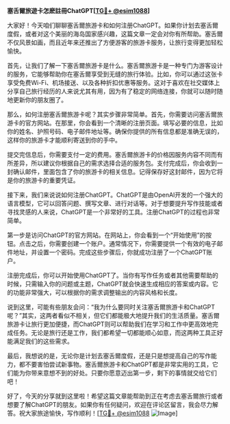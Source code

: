 **塞舌爾旅遊卡怎麽註冊ChatGPT[[TG💪+ @esim1088](https://t.me/s/esim1088)]**

大家好！今天咱们聊聊塞舌爾旅游卡和如何注册ChatGPT。如果你计划去塞舌爾度假，或者对这个美丽的海岛国家感兴趣，这篇文章一定会对你有所帮助。塞舌爾不仅风景如画，而且近年来还推出了方便游客的旅游卡服务，让旅行变得更加轻松愉快。

首先，让我们了解一下塞舌爾旅游卡是什么。塞舌爾旅游卡是一种专门为游客设计的服务，它能够帮助你在塞舌爾享受到无缝的旅行体验。比如，你可以通过这张卡享受免费Wi-Fi、机场接送、以及各种折扣优惠等服务。这对于喜欢在社交媒体上分享自己旅行经历的人来说尤其有用，因为有了稳定的网络连接，你就可以随时随地更新你的朋友圈了。

那么，如何注册塞舌爾旅游卡呢？其实步骤非常简单。首先，你需要访问塞舌爾旅游卡的官方网站。在那里，你会看到一个清晰的注册页面。填写必要的信息，比如你的姓名、护照号码、电子邮件地址等。确保你提供的所有信息都是准确无误的，这样你的旅游卡才能顺利寄送到你的手中。

提交完信息后，你需要支付一定的费用。塞舌爾旅游卡的价格因服务内容不同而有所差异，所以建议你根据自己的需求选择合适的服务包。支付完成后，你会收到一封确认邮件，里面包含了你的旅游卡的相关信息。记得保存好这封邮件，因为它将是你的旅游卡的重要凭证。

接下来，我们来说说如何注册ChatGPT。ChatGPT是由OpenAI开发的一个强大的语言模型，它可以回答问题、撰写文章、进行对话等。对于想要提升写作技能或者寻找灵感的人来说，ChatGPT是一个非常好的工具。注册ChatGPT的过程也非常简单。

第一步是访问ChatGPT的官方网站。在网站上，你会看到一个“开始使用”的按钮。点击之后，你需要创建一个账户。通常情况下，你需要提供一个有效的电子邮件地址，并设置一个密码。完成这些步骤后，你就成功注册了一个ChatGPT账户。

注册完成后，你可以开始使用ChatGPT了。当你有写作任务或者其他需要帮助的时候，只需输入你的问题或主题，ChatGPT就会快速生成相应的答案或内容。它的功能非常强大，可以根据你的需求调整输出的内容风格和长度。

说到这里，可能有些朋友会问：“我为什么要同时关注塞舌爾旅游卡和ChatGPT呢？”其实，这两者看似不相关，但它们都能极大地提升我们的生活质量。塞舌爾旅游卡让旅行更加便捷，而ChatGPT则可以帮助我们在学习和工作中更高效地完成任务。无论是旅行还是工作，我们都希望一切都能顺心如意，而这两种工具正好能满足我们的这些需求。

最后，我想说的是，无论你是计划去塞舌爾度假，还是只是想提高自己的写作能力，都不要害怕尝试新事物。塞舌爾旅游卡和ChatGPT都是非常实用的工具，它们能为你带来意想不到的好处。只要你愿意迈出第一步，剩下的事情就交给它们吧！

好了，今天的分享就到这里啦！希望这篇文章能帮助到正在考虑去塞舌爾旅行或者想要了解ChatGPT的朋友。如果你有任何疑问，欢迎在评论区留言，我会尽力解答。祝大家旅途愉快，写作顺利！[[TG💪+ @esim1088](https://t.me/s/esim1088) ![Image](https://i.postimg.cc/4NQfJmqS/Snipaste-2025-05-13-00-14-12.png)]